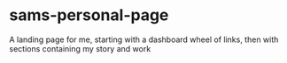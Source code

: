 # sams-personal-page
A landing page for me, starting with a dashboard wheel of links, then with sections containing my story and work
